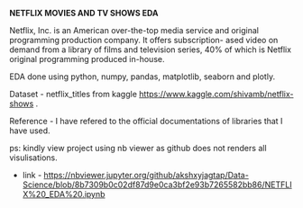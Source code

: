 **NETFLIX MOVIES AND TV SHOWS EDA**

Netflix, Inc. is an American over-the-top media service and original programming production company. It offers subscription- ased video on demand from a library of films and television series, 40% of which is Netflix original programming produced in-house.

EDA done using python, numpy, pandas, matplotlib, seaborn and plotly.

Dataset - netflix_titles from kaggle https://www.kaggle.com/shivamb/netflix-shows .

Reference - I have refered to the official documentations of libraries that I have used.

ps: kindly view project using nb viewer as github does not renders all visulisations.
- link - https://nbviewer.jupyter.org/github/akshxyjagtap/Data-Science/blob/8b7309b0c02df87d9e0ca3bf2e93b7265582bb86/NETFLIX%20_EDA%20.ipynb

